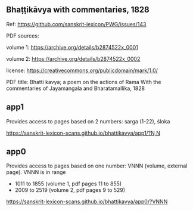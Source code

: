 
##  Bhaṭṭikāvya with commentaries, 1828

Ref: https://github.com/sanskrit-lexicon/PWG/issues/143

PDF sources:

volume 1: https://archive.org/details/b2874522x_0001

volume 2: https://archive.org/details/b2874522x_0002

license: https://creativecommons.org/publicdomain/mark/1.0/
      
PDF title: Bhatti kavya; a poem on the actions of Rama
           With the commentaries of Jayamangala and Bharatamallika, 1828

## app1
Provides access to pages based on 2 numbers:
sarga (1-22), śloka

https://sanskrit-lexicon-scans.github.io/bhattikavya/app1/?N,N

## app0
Provides access to pages based on one number: VNNN (volume, external page).
VNNN is in range
- 1011 to 1855 (volume 1, pdf pages 11 to 855)
- 2009 to 2519 (volume 2, pdf pages 9 to 529)

https://sanskrit-lexicon-scans.github.io/bhattikavya/app0/?VNNN








 